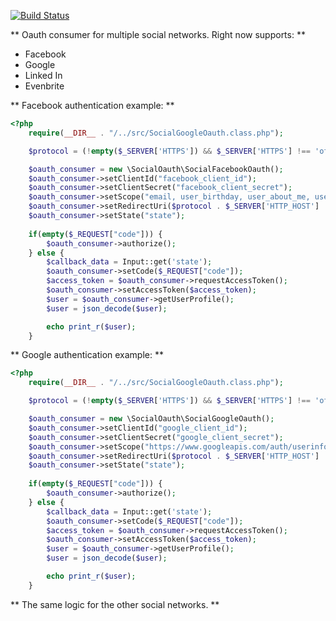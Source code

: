 [![Build Status](https://travis-ci.org/stavros-zavrakas/social-oauth.svg?branch=master)](https://travis-ci.org/stavros-zavrakas/social-oauth)

** Oauth consumer for multiple social networks. Right now supports: ** 
- Facebook
- Google
- Linked In
- Evenbrite

** Facebook authentication example: ** 

```php
<?php
    require(__DIR__ . "/../src/SocialGoogleOauth.class.php");

    $protocol = (!empty($_SERVER['HTTPS']) && $_SERVER['HTTPS'] !== 'off' || $_SERVER['SERVER_PORT'] == 443) ? "https://" : "http://";

    $oauth_consumer = new \SocialOauth\SocialFacebookOauth();
    $oauth_consumer->setClientId("facebook_client_id");
    $oauth_consumer->setClientSecret("facebook_client_secret");
    $oauth_consumer->setScope("email, user_birthday, user_about_me, user_likes");
    $oauth_consumer->setRedirectUri($protocol . $_SERVER['HTTP_HOST'] . '/facebook.example.php');
    $oauth_consumer->setState("state");
    
    if(empty($_REQUEST["code"])) {
        $oauth_consumer->authorize();
    } else {
        $callback_data = Input::get('state');
        $oauth_consumer->setCode($_REQUEST["code"]);
        $access_token = $oauth_consumer->requestAccessToken();
        $oauth_consumer->setAccessToken($access_token);
        $user = $oauth_consumer->getUserProfile();
        $user = json_decode($user);

        echo print_r($user);
    }
```

** Google authentication example: ** 

```php
<?php
    require(__DIR__ . "/../src/SocialGoogleOauth.class.php");

    $protocol = (!empty($_SERVER['HTTPS']) && $_SERVER['HTTPS'] !== 'off' || $_SERVER['SERVER_PORT'] == 443) ? "https://" : "http://";

    $oauth_consumer = new \SocialOauth\SocialGoogleOauth();
    $oauth_consumer->setClientId("google_client_id");
    $oauth_consumer->setClientSecret("google_client_secret");
    $oauth_consumer->setScope("https://www.googleapis.com/auth/userinfo.email https://www.googleapis.com/auth/userinfo.profile");
    $oauth_consumer->setRedirectUri($protocol . $_SERVER['HTTP_HOST'] . '/google.example.php');
    $oauth_consumer->setState("state");
    
    if(empty($_REQUEST["code"])) {
        $oauth_consumer->authorize();
    } else {
        $callback_data = Input::get('state');
        $oauth_consumer->setCode($_REQUEST["code"]);
        $access_token = $oauth_consumer->requestAccessToken();
        $oauth_consumer->setAccessToken($access_token);
        $user = $oauth_consumer->getUserProfile();
        $user = json_decode($user);

        echo print_r($user);
    }
```

** The same logic for the other social networks. ** 